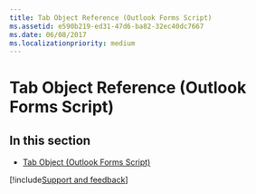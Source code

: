 ```yaml
---
title: Tab Object Reference (Outlook Forms Script)
ms.assetid: e590b219-ed31-47d6-ba82-32ec40dc7667
ms.date: 06/08/2017
ms.localizationpriority: medium
---
```



# Tab Object Reference (Outlook Forms Script)

## In this section


- [Tab Object (Outlook Forms Script)](Outlook.tab.md)
    


[!include[Support and feedback](~/includes/feedback-boilerplate.md)]